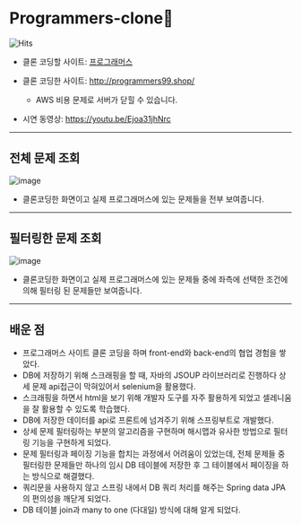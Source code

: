 # Programmers-clone👯


![Hits](https://hits.seeyoufarm.com/api/count/incr/badge.svg?url=https%3A%2F%2Fgithub.com%2Fmsmn1729%2FProgrammers-clone&count_bg=%2306A1F1&title_bg=%23555555&icon=iconify.svg&icon_color=%23FFFFFF&title=hits&edge_flat=false)

- 클론 코딩할 사이트: [프로그래머스](http://programmers.co.kr/learn/challenges)

- 클론 코딩한 사이트: http://programmers99.shop/
  - AWS 비용 문제로 서버가 닫힐 수 있습니다.

- 시연 동영상: https://youtu.be/Ejoa31jhNrc

----

## 전체 문제 조회
![image](https://user-images.githubusercontent.com/59201008/115716349-0fd52600-a3b4-11eb-8e07-5ec02c08a5b7.png)
- 클론코딩한 화면이고 실제 프로그래머스에 있는 문제들을 전부 보여줍니다.

----

## 필터링한 문제 조회
![image](https://user-images.githubusercontent.com/59201008/115716530-385d2000-a3b4-11eb-860a-d4057a0d496a.png)
- 클론코딩한 화면이고 실제 프로그래머스에 있는 문제들 중에 좌측에 선택한 조건에 의해 필터링 된 문제들만 보여줍니다.

----

## 배운 점

- 프로그래머스 사이트 클론 코딩을 하며 front-end와 back-end의 협업 경험을 쌓았다.
- DB에 저장하기 위해 스크래핑을 할 때, 자바의 JSOUP 라이브러리로 진행하다 상세 문제 api접근이 막혀있어서 selenium을 활용했다.
- 스크래핑을 하면서 html을 보기 위해 개발자 도구를 자주 활용하게 되었고 셀레니움을 잘 활용할 수 있도록 학습했다.
- DB에 저장한 데이터를 api로 프론트에 넘겨주기 위해 스프링부트로 개발했다.
- 상세 문제 필터링하는 부분의 알고리즘을 구현하며 해시맵과 유사한 방법으로 필터링 기능을 구현하게 되었다.
- 문제 필터링과 페이징 기능을 합치는 과정에서 어려움이 있었는데, 전체 문제들 중 필터링한 문제들만 하나의 임시 DB 테이블에 저장한 후 그 테이블에서 페이징을 하는 방식으로 해결했다.
- 쿼리문을 사용하지 않고 스프링 내에서 DB 쿼리 처리를 해주는 Spring data JPA의 편의성을 깨닫게 되었다.
- DB 테이블 join과 many to one (다대일) 방식에 대해 알게 되었다.
